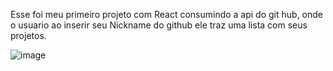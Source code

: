 Esse foi meu primeiro projeto com React consumindo a api do git hub, onde o usuario ao inserir seu Nickname do github ele traz uma lista com seus projetos.




![image](https://github.com/user-attachments/assets/306814e1-9a4d-4d4d-a098-412c635fbcc6)
